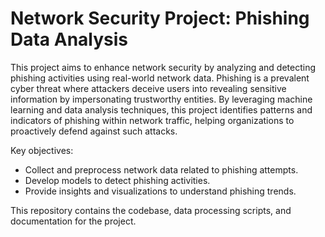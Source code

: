 # Network Security Project: Phishing Data Analysis

This project aims to enhance network security by analyzing and detecting phishing activities using real-world network data. Phishing is a prevalent cyber threat where attackers deceive users into revealing sensitive information by impersonating trustworthy entities. By leveraging machine learning and data analysis techniques, this project identifies patterns and indicators of phishing within network traffic, helping organizations to proactively defend against such attacks.

Key objectives:
- Collect and preprocess network data related to phishing attempts.
- Develop models to detect phishing activities.
- Provide insights and visualizations to understand phishing trends.

This repository contains the codebase, data processing scripts, and documentation for the project.